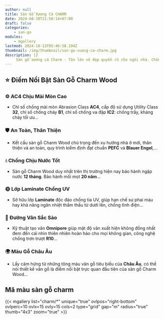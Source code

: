 ```yaml
---
author: null
title: Sàn Gỗ Xương Cá CHARM
date: 2024-08-30T21:50:14+07:00
draft: false
categories:
    - san-go
modules:
    - mgallery
lastmod: 2024-10-13T05:46:58.194Z
thumbnail: /img/thumbnail/san-go-xuong-ca-charm.jpg
description: |2
     Sàn gỗ xương cá Charm - Tôn lên vẻ đẹp quyến rũ cho ngôi nhà. Chống trơn trượt, an toàn cho gia đình. Đa dạng họa tiết, phù hợp nhiều phong cách.
---
```

## ⭐ Điểm Nổi Bật Sàn Gỗ Charm Wood

### ⚙️ AC4 Chịu Mài Mòn Cao
- Chỉ số chống mài mòn Abrasion Class **AC4**, cấp độ sử dụng Utility Class **32**, chỉ số chống cháy **B1**, chỉ số chống va đập **IC2**: chống trầy, kháng cháy tối ưu...

### 🛡️ An Toàn, Thân Thiện
- Kết cấu sàn gỗ Charm Wood chú trọng đến xu hướng nhà ở mới, thân thiện và an toàn, quy trình kiểm định đạt chuẩn **PEFC** và **Blauer Engel**,...

### 💧 Chống Chịu Nước Tốt
- Sàn gỗ Charm Wood duy nhất trên thị trường hiện nay bảo hành ngập nước **12 tháng**. Bảo hành mối mọt **20 năm**...

### 🌞 Lớp Laminate Chống UV
- Sở hữu lớp **Laminate** độc đáo chống tia UV, giúp hạn chế sự phai màu hay khả năng ngăn nhiệt thẩm thấu từ dưới lên, chống tĩnh điện...

### 🌿 Đường Vân Sắc Sảo
- Kỹ thuật tạo vân **Omnipore** giúp mật độ vân xuất hiện không đồng nhất đem đến cái nhìn thiên nhiên hoàn hảo cho mọi không gian, công nghệ chống trơn trượt **R10**...

### 🌍 Màu Gỗ Châu Âu
- Lấy cảm hứng từ những tông màu vân gỗ tiêu biểu của **Châu Âu**, có thể nói thiết kế vân gỗ là điểm nổi bật trực quan đầu tiên của sàn gỗ Charm Wood...

## Mã màu sàn gỗ charm

{{< mgallery list="charm/*" unique="true" ovlpos="right-bottom" ovlperc=10 ovlx=15 ovly=15 cols=2 type="grid" gap="m" radius="true" thumb="4x3" zoom="true" >}}
